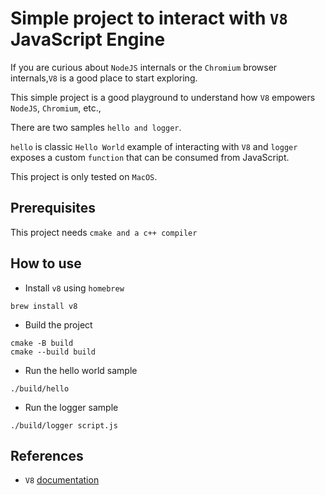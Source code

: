 # Simple project to interact with `V8` JavaScript Engine

If you are curious about `NodeJS` internals or the `Chromium` browser internals,`V8` is a good place to start exploring.

This simple project is a good playground to understand how `V8` empowers `NodeJS`, `Chromium`, etc.,

There are two samples `hello and logger`.

`hello` is classic `Hello World` example of interacting with `V8` and `logger` exposes a custom `function` that can be consumed from JavaScript.

This project is only tested on `MacOS`.

## Prerequisites

This project needs `cmake and a c++ compiler`

## How to use

- Install `v8` using `homebrew`

```
brew install v8
```

- Build the project

```
cmake -B build
cmake --build build
```

- Run the hello world sample

```
./build/hello
```

- Run the logger sample

```
./build/logger script.js
```

## References

- `V8` [documentation](https://v8.dev/docs/embed)
